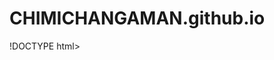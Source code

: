 # CHIMICHANGAMAN.github.io
!DOCTYPE html>
<html>
    <head>
        <meta charset="utf-8">
        <title>first website</title>
        
